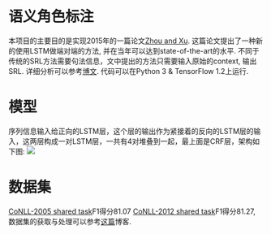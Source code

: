 # 语义角色标注
本项目的主要目的是实现2015年的一篇论文[Zhou and Xu](https://www.researchgate.net/publication/283806596_End-To-end_learning_of_semantic_role_labeling_using_recurrent_neural_networks). 这篇论文提出了一种新的使用LSTM做端对端的方法, 并在当年可以达到state-of-the-art的水平. 不同于传统的SRL方法需要句法信息，文中提出的方法只需要输入原始的context, 输出SRL. 详细分析可以参考[博文](https://blog.csdn.net/m0_37722110/article/details/96202467). 代码可以在Python 3 & TensorFlow 1.2上运行.

# 模型
序列信息输入给正向的LSTM层，这个层的输出作为紧接着的反向的LSTM层的输入，这两层构成一对LSTM层，一共有4对堆叠到一起，最上面是CRF层，架构如下图:
![](https://github.com/mmichazzj/Semantic-Role-Labeling/blob/master/pics/pic1.jpg)

# 数据集
[CoNLL-2005 shared task](https://www.cs.upc.edu/~srlconll/soft.html)F1得分81.07
[CoNLL-2012 shared task](http://conll.cemantix.org/2012/data.html)F1得分81.27, 
数据集的获取与处理可以参考[这篇](https://blog.csdn.net/m0_37722110/article/details/103441140)博客.
